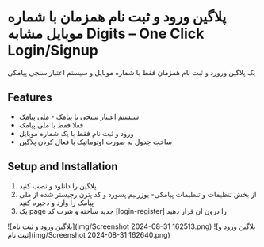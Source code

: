 # پلاگین ورود و ثبت  نام همزمان با شماره موبایل مشابه Digits – One Click Login/Signup

یک پلاگین ورورد و ثبت نام همزمان فقط با شماره موبایل و سیستم اعتبار سنجی پیامکی

## Features

- سیستم اعتبار سنجی با پیامک - ملی پیامک
- فعلا فقط با ملی پیامک
- ورود و ثبت نام فقط با یک شماره موبایل
- ساخت جدول به صورت اوتوماتیک با فعال کردن پلاگین

## Setup and Installation

1. پلاگین را دانلود و نصب کنید
2. از بخش تنظیمات و تنظیمات پبامکی- یوزرنیم پسورد و کد پترن رجیستر شده از ملی پیامک را وارد و دخیره کنید
3. یک page جدید ساخته و شرت کد  [login-register] را درون ان قرار دهید  

![پلاگین ورود و ثبت نام](img/Screenshot 2024-08-31 162513.png)
![پلاگین ورود و ثبت نام](img/Screenshot 2024-08-31 162640.png)
